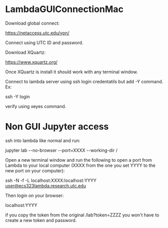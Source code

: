 # LambdaGUIConnectionMac

Download global connect:

https://netaccess.utc.edu/vpn/

Connect using UTC ID and password.

Download XQuartz:

https://www.xquartz.org/

Once XQuartz is install it should work with any terminal window.

Connect to lambda server using ssh login credentatils but add -Y command. Ex:

ssh -Y login

verify using xeyes command.

# Non GUI Jupyter access

ssh into lambda like normal and run:

jupyter lab --no-browser --port=XXXX --working-dir /

Open a new terminal window and run the following to open a port from Lambda to your local computer (XXXX from the one you set YYYY to the new port on your computer):

ssh -N -f -L localhost:XXXX:localhost:YYYY user@ecs323lambda.research.utc.edu

Then login on your browser:

localhost:YYYY

if you copy the token from the original /lab?token=ZZZZ you won't have to create a new token and password.
